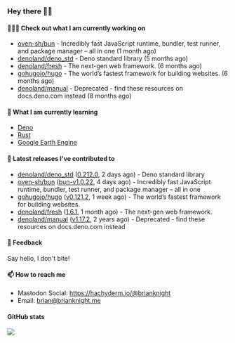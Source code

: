### Hey there 👋🏻

#### 👷🏻‍♂️ Check out what I am currently working on

- [oven-sh/bun](https://github.com/oven-sh/bun) - Incredibly fast JavaScript runtime, bundler, test runner, and package manager – all in one (1 month ago)
- [denoland/deno_std](https://github.com/denoland/deno_std) - Deno standard library (5 months ago)
- [denoland/fresh](https://github.com/denoland/fresh) - The next-gen web framework. (6 months ago)
- [gohugoio/hugo](https://github.com/gohugoio/hugo) - The world’s fastest framework for building websites. (6 months ago)
- [denoland/manual](https://github.com/denoland/manual) - Deprecated - find these resources on docs.deno.com instead (8 months ago)

#### 🌱 What I am currently learning
- [Deno](https://deno.land/)
- [Rust](https://www.rust-lang.org/)
- [Google Earth Engine](https://earthengine.google.com/)

#### 🔭 Latest releases I've contributed to

- [denoland/deno_std](https://github.com/denoland/deno_std) ([0.212.0](https://github.com/denoland/deno_std/releases/tag/0.212.0), 2 days ago) - Deno standard library
- [oven-sh/bun](https://github.com/oven-sh/bun) ([bun-v1.0.22](https://github.com/oven-sh/bun/releases/tag/bun-v1.0.22), 4 days ago) - Incredibly fast JavaScript runtime, bundler, test runner, and package manager – all in one
- [gohugoio/hugo](https://github.com/gohugoio/hugo) ([v0.121.2](https://github.com/gohugoio/hugo/releases/tag/v0.121.2), 1 week ago) - The world’s fastest framework for building websites.
- [denoland/fresh](https://github.com/denoland/fresh) ([1.6.1](https://github.com/denoland/fresh/releases/tag/1.6.1), 1 month ago) - The next-gen web framework.
- [denoland/manual](https://github.com/denoland/manual) ([v1.17.2](https://github.com/denoland/manual/releases/tag/v1.17.2), 2 years ago) - Deprecated - find these resources on docs.deno.com instead

#### 💬 Feedback

Say hello, I don't bite!

#### 📫 How to reach me

- Mastodon Social: <a rel="me" href="https://hachyderm.io/@brianknight">https://hachyderm.io/@brianknight</a>
- Email: brian@brianknight.me

#### GitHub stats

![](https://github-profile-summary-cards.vercel.app/api/cards/profile-details?username=brianknight10&theme=github)